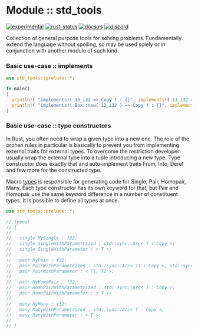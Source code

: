 <!-- {{# generate.module_header{} #}} -->

# Module :: std_tools
[![experimental](https://raster.shields.io/static/v1?label=stability&message=experimental&color=orange&logoColor=eee)](https://github.com/emersion/stability-badges#experimental) [![rust-status](https://github.com/Wandalen/wTools/actions/workflows/ModuleStdToolsPush.yml/badge.svg)](https://github.com/Wandalen/wTools/actions/workflows/ModuleStdToolsPush.yml) [![docs.rs](https://img.shields.io/docsrs/std_tools?color=e3e8f0&logo=docs.rs)](https://docs.rs/std_tools) [![discord](https://img.shields.io/discord/872391416519737405?color=eee&logo=discord&logoColor=eee&label=ask)](https://discord.gg/m3YfbXpUUY)

Collection of general purpose tools for solving problems. Fundamentally extend the language without spoiling, so may be used solely or in conjunction with another module of such kind.

### Basic use-case :: implements

<!-- {{# generate.module_sample{} #}} -->

```rust
use std_tools::prelude::*;

fn main()
{
  println!( "implements!( 13_i32 => Copy ) : {}", implements!( 13_i32 => Copy ) );
  println!( "implements!( Box::new( 13_i32 ) => Copy ) : {}", implements!( Box::new( 13_i32 ) => Copy ) );
}
```

### Basic use-case :: type constructors

In Rust, you often need to wrap a given type into a new one.
The role of the orphan rules in particular is basically to prevent you from implementing external traits for external types.
To overcome the restriction developer usually wrap the external type into a tuple introducing a new type.
Type constructor does exactly that and auto-implement traits From, Into, Deref and few more for the constructed type.

Macro [types](https://docs.rs/type_constructor/latest/type_constructor/types/macro.types.html) is responsible for generating code for Single, Pair, Homopair, Many. Each type constructor has its own keyword for that, but Pair and Homopair use the same keyword difference in a number of constituent types. It is possible to define all types at once.

<!-- {{# generate.module_sample{} #}} -->

```rust
use std_tools::prelude::*;

// types!
// {
//
//   single MySingle : f32;
//   single SingleWithParametrized : std::sync::Arc< T : Copy >;
//   single SingleWithParameter : < T >;
//
//   pair MyPair : f32;
//   pair PairWithParametrized : std::sync::Arc< T1 : Copy >, std::sync::Arc< T2 : Copy >;
//   pair PairWithParameter : < T1, T2 >;
//
//   pair MyHomoPair : f32;
//   pair HomoPairWithParametrized : std::sync::Arc< T : Copy >;
//   pair HomoPairWithParameter : < T >;
//
//   many MyMany : f32;
//   many ManyWithParametrized : std::sync::Arc< T : Copy >;
//   many ManyWithParameter : < T >;
//
// }
```

<!-- ### Basic use-case :: make - variadic constructor

Implement traits [From_0], [From_1] up to MakeN to provide the interface to construct your structure with a different set of arguments.
In this example structure, Struct1 could be constructed either without arguments, with a single argument, or with two arguments.
- Constructor without arguments fills fields with zero.
- Constructor with a single argument sets both fields to the value of the argument.
- Constructor with 2 arguments set individual values of each field.

```rust
use std_tools::prelude::*;

#[ derive( Debug, PartialEq ) ]
struct Struct1
{
  a : i32,
  b : i32,
}

impl From_0 for Struct1
{
  fn from_0() -> Self
  {
    Self { a : 0, b : 0 }
  }
}

impl From_1< i32 > for Struct1
{
  fn from_1( val : i32 ) -> Self
  {
    Self { a : val, b : val }
  }
}

impl From_2< i32, i32 > for Struct1
{
  fn from_2( val1 : i32, val2 : i32 ) -> Self
  {
    Self { a : val1, b : val2 }
  }
}

let got : Struct1 = from!();
let exp = Struct1{ a : 0, b : 0 };
assert_eq!( got, exp );

let got : Struct1 = from!( 13 );
let exp = Struct1{ a : 13, b : 13 };
assert_eq!( got, exp );

let got : Struct1 = from!( 1, 3 );
let exp = Struct1{ a : 1, b : 3 };
assert_eq!( got, exp );
```

### To add to your project

```sh
cargo add std_tools
``` -->
